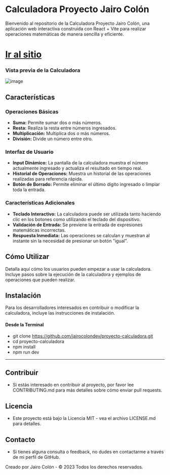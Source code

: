 # Calculadora Proyecto Jairo Colón

Bienvenido al repositorio de la Calculadora Proyecto Jairo Colón, una aplicación web interactiva construida con React + Vite para realizar operaciones matemáticas de manera sencilla y eficiente.

# [Ir al sitio](https://proyecto-calculadora-jairocolondev.vercel.app/)

### Vista previa de la Calculadora
![image](https://github.com/jairocolondev/proyecto-calculadora/assets/83477127/676e13fd-bdf9-49d4-82f2-24fb9204bfd6)

## Características

### Operaciones Básicas
- **Suma:** Permite sumar dos o más números.
- **Resta:** Realiza la resta entre números ingresados.
- **Multiplicación:** Multiplica dos o más números.
- **División:** Divide un número entre otro.

<!-- ### Funcionalidades Avanzadas
- **Raíz Cuadrada:** Calcula la raíz cuadrada de un número.
- **Potencia:** Eleva un número a la potencia de otro.
- **Operaciones con Paréntesis:** Soporta el cálculo de expresiones con paréntesis para determinar el orden de las operaciones. -->

### Interfaz de Usuario
- **Input Dinámico:** La pantalla de la calculadora muestra el número actualmente ingresado y actualiza el resultado en tiempo real.
- **Historial de Operaciones:** Muestra un historial de las operaciones realizadas para referencia rápida.
- **Botón de Borrado:** Permite eliminar el último dígito ingresado o limpiar toda la entrada.

### Características Adicionales
- **Teclado Interactivo:** La calculadora puede ser utilizada tanto haciendo clic en los botones como utilizando el teclado del dispositivo.
- **Validación de Entrada:** Se previene la entrada de expresiones matemáticas incorrectas.
- **Respuesta Inmediata:** Las operaciones se calculan y muestran al instante sin la necesidad de presionar un botón "igual".

## Cómo Utilizar

Detalla aquí cómo los usuarios pueden empezar a usar la calculadora. Incluye pasos sobre la ejecución de la calculadora y ejemplos de operaciones que pueden realizar.

## Instalación

Para los desarrolladores interesados en contribuir o modificar la calculadora, incluye las instrucciones de instalación.

#### Desde la Terminal
- git clone https://github.com/jairocolondev/proyecto-calculadora.git
- cd proyecto-calculadora
- npm install
- npm run dev

--------
## Contribuir
- Si estás interesado en contribuir al proyecto, por favor lee CONTRIBUTING.md para más detalles sobre cómo enviar pull requests.

## Licencia
- Este proyecto está bajo la Licencia MIT - vea el archivo LICENSE.md para detalles.

## Contacto
- Si tienes alguna consulta o feedback, no dudes en contactarme a través de mi perfil de GitHub.

Creado por Jairo Colón - © 2023 Todos los derechos reservados.



